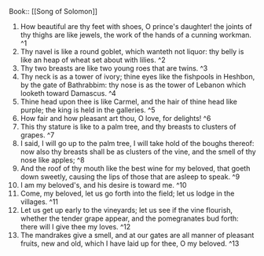 Book:: [[Song of Solomon]]
 1. How beautiful are thy feet with shoes, O prince's daughter! the joints of thy thighs are like jewels, the work of the hands of a cunning workman. ^1
 2. Thy navel is like a round goblet, which wanteth not liquor: thy belly is like an heap of wheat set about with lilies. ^2
 3. Thy two breasts are like two young roes that are twins. ^3
 4. Thy neck is as a tower of ivory; thine eyes like the fishpools in Heshbon, by the gate of Bathrabbim: thy nose is as the tower of Lebanon which looketh toward Damascus. ^4
 5. Thine head upon thee is like Carmel, and the hair of thine head like purple; the king is held in the galleries. ^5
 6. How fair and how pleasant art thou, O love, for delights! ^6
 7. This thy stature is like to a palm tree, and thy breasts to clusters of grapes. ^7
 8. I said, I will go up to the palm tree, I will take hold of the boughs thereof: now also thy breasts shall be as clusters of the vine, and the smell of thy nose like apples; ^8
 9. And the roof of thy mouth like the best wine for my beloved, that goeth down sweetly, causing the lips of those that are asleep to speak. ^9
 10. I am my beloved's, and his desire is toward me. ^10
 11. Come, my beloved, let us go forth into the field; let us lodge in the villages. ^11
 12. Let us get up early to the vineyards; let us see if the vine flourish, whether the tender grape appear, and the pomegranates bud forth: there will I give thee my loves. ^12
 13. The mandrakes give a smell, and at our gates are all manner of pleasant fruits, new and old, which I have laid up for thee, O my beloved. ^13
